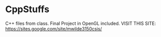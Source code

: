 # CppStuffs
C++ files from class. Final Project in OpenGL included.
VISIT THIS SITE: https://sites.google.com/site/mwilde3150csis/
